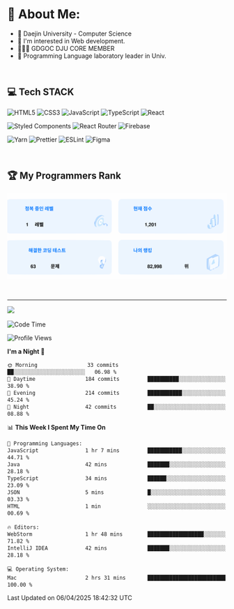 # 💫 About Me:

<ul>
 <li> 🏫 Daejin University - Computer Science </li>
 <li> 👀 I'm interested in Web development.</li>
 <li> 🧑🏻‍💻 GDGOC DJU CORE MEMBER </li>
 <li> 🧪 Programming Language laboratory leader in Univ. </li>
</ul>


<br>




## 💻 Tech STACK


![HTML5](https://img.shields.io/badge/html5-%23E34F26.svg?style=for-the-badge&logo=html5&logoColor=white)
![CSS3](https://img.shields.io/badge/css3-%231572B6.svg?style=for-the-badge&logo=css3&logoColor=white)
![JavaScript](https://img.shields.io/badge/javascript-%23323330.svg?style=for-the-badge&logo=javascript&logoColor=%23F7DF1E)
![TypeScript](https://img.shields.io/badge/typescript-%23007ACC.svg?style=for-the-badge&logo=typescript&logoColor=white)
![React](https://img.shields.io/badge/react-%2320232a.svg?style=for-the-badge&logo=react&logoColor=%2361DAFB)

![Styled Components](https://img.shields.io/badge/styled--components-DB7093?style=for-the-badge&logo=styled-components&logoColor=white)
![React Router](https://img.shields.io/badge/React_Router-CA4245?style=for-the-badge&logo=react-router&logoColor=white)
![Firebase](https://img.shields.io/badge/firebase-%23039BE5.svg?style=for-the-badge&logo=firebase)


![Yarn](https://img.shields.io/badge/yarn-%232C8EBB.svg?style=for-the-badge&logo=yarn&logoColor=white)
![Prettier](https://img.shields.io/badge/prettier-%23F7B93E.svg?style=for-the-badge&logo=prettier&logoColor=black)
![ESLint](https://img.shields.io/badge/ESLint-4B3263?style=for-the-badge&logo=eslint&logoColor=white)
![Figma](https://img.shields.io/badge/figma-%23F24E1E.svg?style=for-the-badge&logo=figma&logoColor=white)


<br/>




## 🏆 My Programmers Rank

![Programmers Rank](https://raw.githubusercontent.com/Jieunsse/github-programmers-rank/master/lib/result.svg)




<br/>


---

[![](https://visitcount.itsvg.in/api?id=Jayden&label=Profile%20Views&color=3&icon=7&pretty=true)](https://visitcount.itsvg.in)


<!-- Proudly created with GPRM ( https://gprm.itsvg.in ) -->


<!--START_SECTION:waka-->
![Code Time](http://img.shields.io/badge/Code%20Time-649%20hrs%2038%20mins-blue)

![Profile Views](http://img.shields.io/badge/Profile%20Views-0-blue)

**I'm a Night 🦉** 

```text
🌞 Morning                33 commits          ██░░░░░░░░░░░░░░░░░░░░░░░   06.98 % 
🌆 Daytime                184 commits         ██████████░░░░░░░░░░░░░░░   38.90 % 
🌃 Evening                214 commits         ███████████░░░░░░░░░░░░░░   45.24 % 
🌙 Night                  42 commits          ██░░░░░░░░░░░░░░░░░░░░░░░   08.88 % 
```


📊 **This Week I Spent My Time On** 

```text
💬 Programming Languages: 
JavaScript               1 hr 7 mins         ███████████░░░░░░░░░░░░░░   44.71 % 
Java                     42 mins             ███████░░░░░░░░░░░░░░░░░░   28.18 % 
TypeScript               34 mins             ██████░░░░░░░░░░░░░░░░░░░   23.09 % 
JSON                     5 mins              █░░░░░░░░░░░░░░░░░░░░░░░░   03.33 % 
HTML                     1 min               ░░░░░░░░░░░░░░░░░░░░░░░░░   00.69 % 

🔥 Editors: 
WebStorm                 1 hr 48 mins        ██████████████████░░░░░░░   71.82 % 
IntelliJ IDEA            42 mins             ███████░░░░░░░░░░░░░░░░░░   28.18 % 

💻 Operating System: 
Mac                      2 hrs 31 mins       █████████████████████████   100.00 % 
```


 Last Updated on 06/04/2025 18:42:32 UTC
<!--END_SECTION:waka-->
